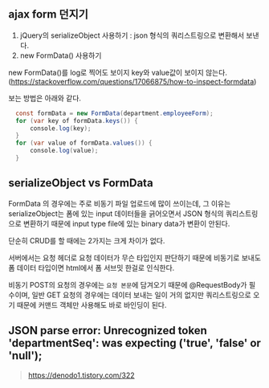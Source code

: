 ## ajax form 던지기

1. jQuery의 serializeObject 사용하기 : json 형식의 쿼리스트링으로 변환해서 보낸다.
2. new FormData() 사용하기

new FormData()를 log로 찍어도 보이지 key와 value값이 보이지 않는다.(https://stackoverflow.com/questions/17066875/how-to-inspect-formdata)

보는 방법은 아래와 같다.

```java
  const formData = new FormData(department.employeeForm);
  for (var key of formData.keys()) {
      console.log(key);
  }
  for (var value of formData.values()) {
      console.log(value);
  }
```

## serializeObject vs FormData

FormData 의 경우에는 주로 비동기 파일 업로드에 많이 쓰이는데, 그 이유는 serializeObject는 폼에 있는 input 데이터들을 긁어오면서 JSON 형식의
쿼리스트링으로 변환하기 때문에 input type file에 있는 binary data가 변환이 안된다. 

단순히 CRUD를 할 때에는 2가지는 크게 차이가 없다.

서버에서는 요청 헤더로 요청 데이터가 무슨 타입인지 판단하기 때문에 비동기로 보내도 폼 데이터 타입이면 html에서 폼 서브밋 한걸로 인식한다.

비동기 POST의 요청의 경우에는 `요청 본문`에 담겨오기 때문에 @RequestBody가 필수이며, 일반 GET 요청의 경우에는 데이터 보내는 일이 거의 없지만
쿼리스트링으로 오기 때문에 커맨드 객체만 사용해도 바로 바인딩이 된다.

## JSON parse error: Unrecognized token 'departmentSeq': was expecting ('true', 'false' or 'null');

> https://denodo1.tistory.com/322
